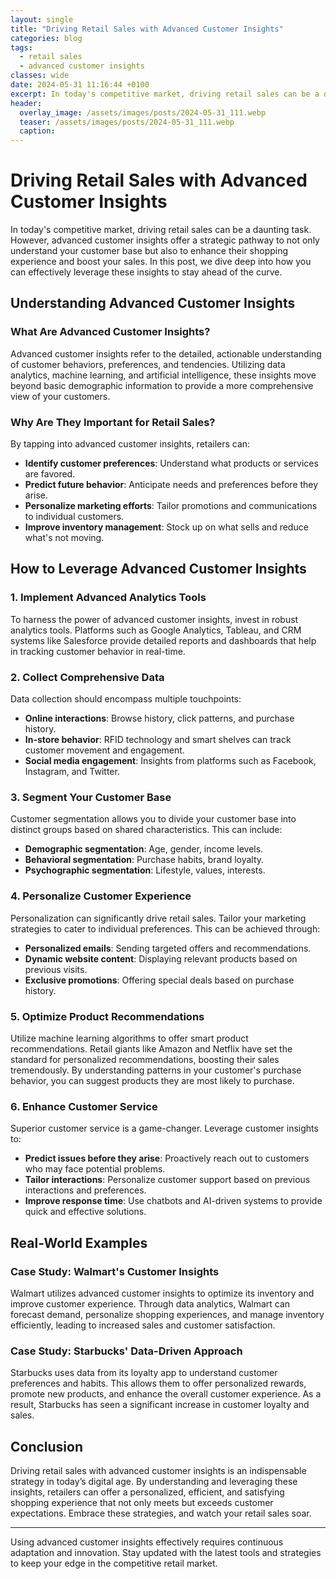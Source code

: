 ```yaml
---
layout: single
title: "Driving Retail Sales with Advanced Customer Insights"
categories: blog
tags:
  - retail sales
  - advanced customer insights
classes: wide
date: 2024-05-31 11:16:44 +0100
excerpt: In today's competitive market, driving retail sales can be a daunting task. However, advanced customer insights offer a strategic pathway to not only unders...
header:
  overlay_image: /assets/images/posts/2024-05-31_111.webp
  teaser: /assets/images/posts/2024-05-31_111.webp
  caption: 
---
```

  
# Driving Retail Sales with Advanced Customer Insights

In today's competitive market, driving retail sales can be a daunting task. However, advanced customer insights offer a strategic pathway to not only understand your customer base but also to enhance their shopping experience and boost your sales. In this post, we dive deep into how you can effectively leverage these insights to stay ahead of the curve.

## Understanding Advanced Customer Insights

### What Are Advanced Customer Insights?

Advanced customer insights refer to the detailed, actionable understanding of customer behaviors, preferences, and tendencies. Utilizing data analytics, machine learning, and artificial intelligence, these insights move beyond basic demographic information to provide a more comprehensive view of your customers.

### Why Are They Important for Retail Sales?

By tapping into advanced customer insights, retailers can:
- **Identify customer preferences**: Understand what products or services are favored.
- **Predict future behavior**: Anticipate needs and preferences before they arise.
- **Personalize marketing efforts**: Tailor promotions and communications to individual customers.
- **Improve inventory management**: Stock up on what sells and reduce what's not moving.

## How to Leverage Advanced Customer Insights

### 1. Implement Advanced Analytics Tools

To harness the power of advanced customer insights, invest in robust analytics tools. Platforms such as Google Analytics, Tableau, and CRM systems like Salesforce provide detailed reports and dashboards that help in tracking customer behavior in real-time.

### 2. Collect Comprehensive Data

Data collection should encompass multiple touchpoints:
- **Online interactions**: Browse history, click patterns, and purchase history.
- **In-store behavior**: RFID technology and smart shelves can track customer movement and engagement.
- **Social media engagement**: Insights from platforms such as Facebook, Instagram, and Twitter.

### 3. Segment Your Customer Base

Customer segmentation allows you to divide your customer base into distinct groups based on shared characteristics. This can include:
- **Demographic segmentation**: Age, gender, income levels.
- **Behavioral segmentation**: Purchase habits, brand loyalty.
- **Psychographic segmentation**: Lifestyle, values, interests.

### 4. Personalize Customer Experience

Personalization can significantly drive retail sales. Tailor your marketing strategies to cater to individual preferences. This can be achieved through:
- **Personalized emails**: Sending targeted offers and recommendations.
- **Dynamic website content**: Displaying relevant products based on previous visits.
- **Exclusive promotions**: Offering special deals based on purchase history.

### 5. Optimize Product Recommendations

Utilize machine learning algorithms to offer smart product recommendations. Retail giants like Amazon and Netflix have set the standard for personalized recommendations, boosting their sales tremendously. By understanding patterns in your customer's purchase behavior, you can suggest products they are most likely to purchase.

### 6. Enhance Customer Service

Superior customer service is a game-changer. Leverage customer insights to:
- **Predict issues before they arise**: Proactively reach out to customers who may face potential problems.
- **Tailor interactions**: Personalize customer support based on previous interactions and preferences.
- **Improve response time**: Use chatbots and AI-driven systems to provide quick and effective solutions.

## Real-World Examples

### Case Study: Walmart's Customer Insights

Walmart utilizes advanced customer insights to optimize its inventory and improve customer experience. Through data analytics, Walmart can forecast demand, personalize shopping experiences, and manage inventory efficiently, leading to increased sales and customer satisfaction.

### Case Study: Starbucks' Data-Driven Approach

Starbucks uses data from its loyalty app to understand customer preferences and habits. This allows them to offer personalized rewards, promote new products, and enhance the overall customer experience. As a result, Starbucks has seen a significant increase in customer loyalty and sales.

## Conclusion

Driving retail sales with advanced customer insights is an indispensable strategy in today’s digital age. By understanding and leveraging these insights, retailers can offer a personalized, efficient, and satisfying shopping experience that not only meets but exceeds customer expectations. Embrace these strategies, and watch your retail sales soar.

---

Using advanced customer insights effectively requires continuous adaptation and innovation. Stay updated with the latest tools and strategies to keep your edge in the competitive retail market.